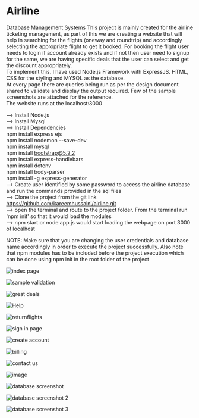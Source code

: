 # Airline
Database Management Systems 
This project is mainly created for the airline ticketing management, as part of this we are creating a website that will help in searching for the flights (oneway and roundtrip) and accordingly selecting the appropriate flight to get it booked. For booking the flight user needs to login if account already exists and if not then user need to signup for the same, we are having specific deals that the user can select and get the discount appropriately.<br/>
To implement this, I have used Node.js Framework with ExpressJS. HTML, CSS for the styling and MYSQL as the database.<br/>
At every page there are queries being run as per the design document shared to validate and display the output required. Few of the sample screenshots are attached for the reference.<br/>
The website runs at the localhost:3000 <br/>

--> Install Node.js<br/>
--> Install Mysql<br/>
--> Install Dependencies<br/>
npm install express ejs<br/>
npm install nodemon --save-dev<br/>
npm install mysql<br/>
npm install bootstrap@5.2.2<br/>
npm install express-handlebars<br/>
npm install dotenv<br/>
npm install body-parser<br/>
npm install -g express-generator<br/>
--> Create user identified by some password to access the airline database and run the commands provided in the sql files<br/>
--> Clone the project from the git link https://github.com/kareemhussaini/airline.git<br/>
--> open the terminal and route to the project folder. From the terminal run 'npm init' so that it would load the modules<br/>
--> npm start or node app.js would start loading the webpage on port 3000 of localhost<br/>

NOTE: Make sure that you are changing the user credentials and database name accordingly in order to execute the project successfully. Also note that npm modules has to be included before the project execution which can be done using npm init in the root folder of the project<br/>
 
![index page](https://user-images.githubusercontent.com/36721989/203214946-8c47ed18-d979-4866-b7a3-2c307b328648.png)<br/>



![sample validation](https://user-images.githubusercontent.com/36721989/203214964-4c6e3689-8ffa-4682-8b13-4d2b64f7740e.png)<br/>



![great deals](https://user-images.githubusercontent.com/36721989/203215593-5a9f855a-994c-46c1-885d-6c6791b41692.png)<br/>


![Help](https://user-images.githubusercontent.com/36721989/203215835-68181dee-5c2b-4e2c-8180-582ed4e1b3ed.png)<br/>



![returnflights](https://user-images.githubusercontent.com/36721989/203215584-08fde405-9714-4d8b-8868-aeff7691e057.png)<br/>



![sign in page](https://user-images.githubusercontent.com/36721989/203215609-9361faf2-c24d-4760-ab7b-0702243c3773.png)<br/>



![create account](https://user-images.githubusercontent.com/36721989/203215634-b54534e0-256e-4e41-88dd-d01199523df2.png)<br/>



![billing](https://user-images.githubusercontent.com/36721989/203215666-0233668d-8d4a-4e87-ba30-28ef0693d6dc.png)<br/>



![contact us](https://user-images.githubusercontent.com/36721989/203215653-510c5b0c-82cd-46bc-a943-4cc51a9fdae9.png)<br/>



![image](https://user-images.githubusercontent.com/36721989/203216758-4e0c3cdb-871e-4c9e-b445-ad131a8983df.png)<br/>


![database screenshot](https://user-images.githubusercontent.com/36721989/203221929-6ed08c81-ed8d-417c-8825-bb39f35b0ced.png)<br/>


![database screenshot 2](https://user-images.githubusercontent.com/36721989/203221983-69a4852c-2a0c-47fb-97f8-110b942777d3.png)<br/>


![database screenshot 3](https://user-images.githubusercontent.com/36721989/203221964-43a316d6-d8a3-4031-8448-d4979fcaf59e.png)<br/>


